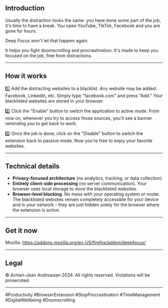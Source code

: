 ## Introduction

Usually the distraction looks the same: you have done some part of the job, it's time to have a break. You open YouTube, TikTok, Facebook and you are gone for hours.

Deep Focus won't let that happen again.

It helps you fight doomscrolling and procrastination. It's made to keep you focused on the job, free from distractions.


---
## How it works

1️⃣ Add the distracting websites to a blacklist. Any website may be added: Facebook, LinkedIn, etc. Simply type "facebook.com" and press "Add." Your blacklisted websites are stored in your browser.

2️⃣ Click the "Enable" button to switch the application to active mode. From now on, whenever you try to access those sources, you'll see a banner reminding you to get back to work.

3️⃣ Once the job is done, click on the "Disable" button to switch the extension back to passive mode. Now you're free to enjoy your favorite websites.

---
## Technical details

- **Privacy-focused architecture** (no analytics, tracking, or data collection)
- **Entirely client-side processing** (no server communication). Your browser uses local storage to store the blacklisted websites.
- **Browser-level blocking**. No mess with your operating system or router. The blacklisted websites remain completely accessible for your device and in your network - they are just hidden solely for the browser where the extension is active.

---
## Get it now

Mozilla: https://addons.mozilla.org/en-US/firefox/addon/deepfocus/

---
## Legal
© Armen-Jean Andreasian 2024. All rights reserved.
Violations will be prosecuted.


---
#Productivity #BrowserExtension #StopProcrastination #TimeManagement #DigitalWellbeing #Doomscrolling

